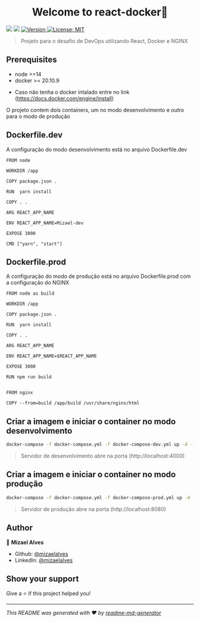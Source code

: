 <h1 align="center">Welcome to react-docker👋</h1>
<p>
  <img src="https://img.shields.io/badge/node-%3E%3D14-blue.svg" />
  <img src="https://img.shields.io/badge/docker-%3E%3D20.10.9-blue.svg" />
  <a href="https://www.npmjs.com/package/react-demo" target="_blank">
    <img alt="Version" src="https://img.shields.io/npm/v/react-demo.svg">
  </a>
  <a href="#" target="_blank">
    <img alt="License: MIT" src="https://img.shields.io/badge/License-MIT-yellow.svg" />
  </a>
</p>

> Projeto para o desafio de DevOps utilizando React, Docker e NGINX

## Prerequisites

- node >=14
- docker >= 20.10.9

* Caso não tenha o docker intalado entre no link (https://docs.docker.com/engine/install)

O projeto contem dois containers, um no modo desenvolvimento e outro para o modo de produção

## Dockerfile.dev
A configuração do modo desenvolvimento está no arquivo Dockerfile.dev

```
FROM node

WORKDIR /app

COPY package.json .

RUN  yarn install

COPY . .

ARG REACT_APP_NAME

ENV REACT_APP_NAME=Mizael-dev

EXPOSE 3000

CMD ["yarn", "start"]
```

## Dockerfile.prod
A configuração do modo de produção está no arquivo Dockerfile.prod com a configuração do NGINX

```
FROM node as build

WORKDIR /app

COPY package.json .

RUN  yarn install

COPY . .

ARG REACT_APP_NAME

ENV REACT_APP_NAME=$REACT_APP_NAME

EXPOSE 3000

RUN npm run build


FROM nginx

COPY --from=build /app/build /usr/share/nginx/html
```


## Criar a imagem e iniciar o container no modo desenvolvimento
```sh
docker-compose -f docker-compose.yml -f docker-compose-dev.yml up -d --build
```
> Servidor de desenvolvimento abre na porta (http://localhost:4000) 

## Criar a imagem e iniciar o container no modo produção
```sh
docker-compose -f docker-compose.yml -f docker-compose-prod.yml up -d --build
```
> Servidor de produção abre na porta (http://localhost:8080) 

## Author

👤 **Mizael Alves**

* Github: [@mizaelalves](https://github.com/mizaelalves)
* LinkedIn: [@mizaelalves](https://linkedin.com/in/mizaelalves)

## Show your support

Give a ⭐️ if this project helped you!

***
_This README was generated with ❤️ by [readme-md-generator](https://github.com/kefranabg/readme-md-generator)_
